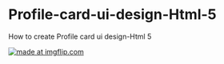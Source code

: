 # Profile-card-ui-design-Html-5
How to create Profile card ui design-Html 5

<a href="https://imgflip.com/gif/2gbczw"><img src="https://i.imgflip.com/2gbczw.gif" title="made at imgflip.com"/></a>

